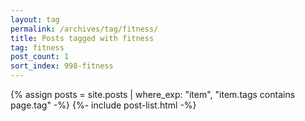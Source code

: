 ```yaml
---
layout: tag
permalink: /archives/tag/fitness/
title: Posts tagged with fitness
tag: fitness
post_count: 1
sort_index: 998-fitness
---
```

{% assign posts = site.posts | where_exp: "item", "item.tags contains page.tag" -%}
{%- include post-list.html -%}
